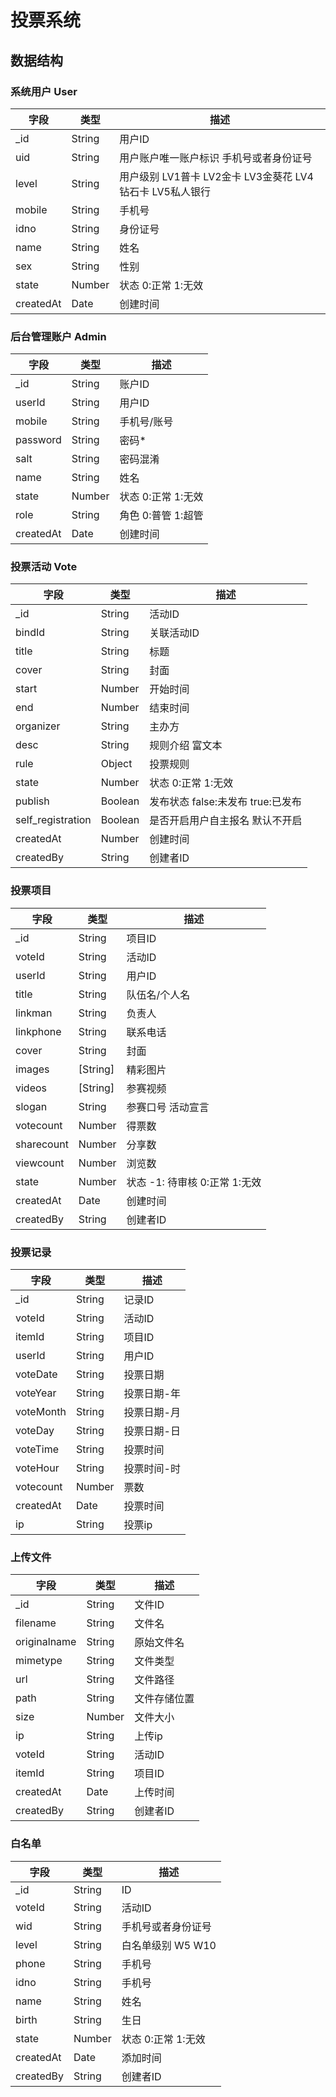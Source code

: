 # 投票系统
## 数据结构
### 系统用户 User

|字段|类型|描述|
|---|---|---|
|_id|String|用户ID|
|uid|String|用户账户唯一账户标识 手机号或者身份证号|
|level|String|用户级别 LV1普卡  LV2金卡 LV3金葵花 LV4钻石卡 LV5私人银行|
|mobile|String|手机号|
|idno|String|身份证号|
|name|String|姓名|
|sex|String|性别|
|state|Number|状态 0:正常 1:无效|
|createdAt|Date|创建时间|

### 后台管理账户 Admin

|字段|类型|描述|
|---|---|---|
|_id|String|账户ID|
|userId|String|用户ID|
|mobile|String|手机号/账号|
|password|String|密码*|
|salt|String|密码混淆|
|name|String|姓名|
|state|Number|状态 0:正常 1:无效|
|role|String|角色 0:普管 1:超管|
|createdAt|Date|创建时间|

### 投票活动 Vote

|字段|类型|描述|
|---|---|---|
|_id|String|活动ID|
|bindId|String|关联活动ID|
|title|String|标题|
|cover|String|封面|
|start|Number|开始时间|
|end|Number|结束时间|
|organizer|String|主办方|
|desc|String|规则介绍 富文本|
|rule|Object|投票规则|
|state|Number|状态 0:正常 1:无效|
|publish|Boolean|发布状态 false:未发布 true:已发布|
|self_registration|Boolean|是否开启用户自主报名 默认不开启|
|createdAt|Number|创建时间|
|createdBy|String|创建者ID|

### 投票项目

|字段|类型|描述|
|---|---|---|
|_id|String|项目ID|
|voteId|String|活动ID|
|userId|String|用户ID|
|title|String|队伍名/个人名|
|linkman|String|负责人|
|linkphone|String|联系电话|
|cover|String|封面|
|images|[String]|精彩图片|
|videos|[String]|参赛视频|
|slogan|String|参赛口号 活动宣言|
|votecount|Number|得票数|
|sharecount|Number|分享数|
|viewcount|Number|浏览数|
|state|Number|状态 -1: 待审核 0:正常 1:无效|
|createdAt|Date|创建时间|
|createdBy|String|创建者ID|

###  投票记录

|字段|类型|描述|
|---|---|---|
|_id|String|记录ID|
|voteId|String|活动ID|
|itemId|String|项目ID|
|userId|String|用户ID|
|voteDate|String|投票日期|
|voteYear|String|投票日期-年|
|voteMonth|String|投票日期-月|
|voteDay|String|投票日期-日|
|voteTime|String|投票时间|
|voteHour|String|投票时间-时|
|votecount|Number|票数|
|createdAt|Date|投票时间|
|ip|String|投票ip|

### 上传文件

|字段|类型|描述|
|---|---|---|
|_id|String|文件ID|
|filename|String|文件名|
|originalname|String|原始文件名|
|mimetype|String|文件类型|
|url|String|文件路径|
|path|String|文件存储位置|
|size|Number|文件大小|
|ip|String|上传ip|
|voteId|String|活动ID|
|itemId|String|项目ID|
|createdAt|Date|上传时间|
|createdBy|String|创建者ID|

### 白名单
|字段|类型|描述|
|---|---|---|
|_id|String|ID|
|voteId|String|活动ID|
|wid|String|手机号或者身份证号|
|level|String|白名单级别 W5 W10|
|phone|String|手机号|
|idno|String|手机号|
|name|String|姓名|
|birth|String|生日|
|state|Number|状态 0:正常 1:无效|
|createdAt|Date|添加时间|
|createdBy|String|创建者ID|

